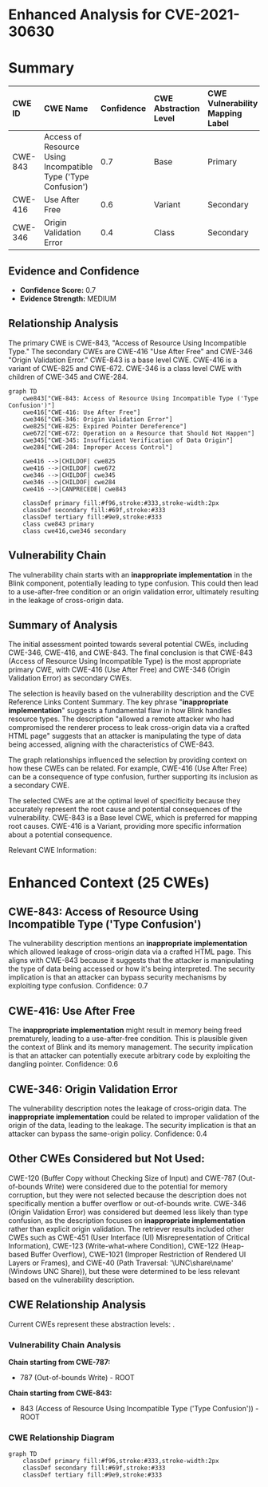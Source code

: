 # Enhanced Analysis for CVE-2021-30630

# Summary
| CWE ID  | CWE Name                                                        | Confidence | CWE Abstraction Level | CWE Vulnerability Mapping Label | CWE-Vulnerability Mapping Notes |
| :-------- | :-------------------------------------------------------------- | :---------- | :-------------------- | :------------------------------ | :------------------------------ |
| CWE-843  | Access of Resource Using Incompatible Type ('Type Confusion') | 0.7         | Base                  | Primary                         | Allowed                         |
| CWE-416  | Use After Free                                                  | 0.6         | Variant               | Secondary                       | Allowed                         |
| CWE-346  | Origin Validation Error                                        | 0.4         | Class                 | Secondary                       | Allowed-with-Review           |

## Evidence and Confidence

*   **Confidence Score:** 0.7
*   **Evidence Strength:** MEDIUM

## Relationship Analysis

The primary CWE is CWE-843, "Access of Resource Using Incompatible Type." The secondary CWEs are CWE-416 "Use After Free" and CWE-346 "Origin Validation Error." CWE-843 is a base level CWE. CWE-416 is a variant of CWE-825 and CWE-672. CWE-346 is a class level CWE with children of CWE-345 and CWE-284.

```mermaid
graph TD
    cwe843["CWE-843: Access of Resource Using Incompatible Type ('Type Confusion')"]
    cwe416["CWE-416: Use After Free"]
    cwe346["CWE-346: Origin Validation Error"]
    cwe825["CWE-825: Expired Pointer Dereference"]
    cwe672["CWE-672: Operation on a Resource that Should Not Happen"]
    cwe345["CWE-345: Insufficient Verification of Data Origin"]
    cwe284["CWE-284: Improper Access Control"]

    cwe416 -->|CHILDOF| cwe825
    cwe416 -->|CHILDOF| cwe672
    cwe346 -->|CHILDOF| cwe345
    cwe346 -->|CHILDOF| cwe284
    cwe416 -->|CANPRECEDE| cwe843

    classDef primary fill:#f96,stroke:#333,stroke-width:2px
    classDef secondary fill:#69f,stroke:#333
    classDef tertiary fill:#9e9,stroke:#333
    class cwe843 primary
    class cwe416,cwe346 secondary
```

## Vulnerability Chain

The vulnerability chain starts with an **inappropriate implementation** in the Blink component, potentially leading to type confusion. This could then lead to a use-after-free condition or an origin validation error, ultimately resulting in the leakage of cross-origin data.

## Summary of Analysis

The initial assessment pointed towards several potential CWEs, including CWE-346, CWE-416, and CWE-843. The final conclusion is that CWE-843 (Access of Resource Using Incompatible Type) is the most appropriate primary CWE, with CWE-416 (Use After Free) and CWE-346 (Origin Validation Error) as secondary CWEs.

The selection is heavily based on the vulnerability description and the CVE Reference Links Content Summary. The key phrase "**inappropriate implementation**" suggests a fundamental flaw in how Blink handles resource types. The description "allowed a remote attacker who had compromised the renderer process to leak cross-origin data via a crafted HTML page" suggests that an attacker is manipulating the type of data being accessed, aligning with the characteristics of CWE-843.

The graph relationships influenced the selection by providing context on how these CWEs can be related. For example, CWE-416 (Use After Free) can be a consequence of type confusion, further supporting its inclusion as a secondary CWE.

The selected CWEs are at the optimal level of specificity because they accurately represent the root cause and potential consequences of the vulnerability. CWE-843 is a Base level CWE, which is preferred for mapping root causes. CWE-416 is a Variant, providing more specific information about a potential consequence.

Relevant CWE Information:

# Enhanced Context (25 CWEs)

## CWE-843: Access of Resource Using Incompatible Type ('Type Confusion')

The vulnerability description mentions an **inappropriate implementation** which allowed leakage of cross-origin data via a crafted HTML page. This aligns with CWE-843 because it suggests that the attacker is manipulating the type of data being accessed or how it's being interpreted. The security implication is that an attacker can bypass security mechanisms by exploiting type confusion.
Confidence: 0.7

## CWE-416: Use After Free

The **inappropriate implementation** might result in memory being freed prematurely, leading to a use-after-free condition. This is plausible given the context of Blink and its memory management. The security implication is that an attacker can potentially execute arbitrary code by exploiting the dangling pointer.
Confidence: 0.6

## CWE-346: Origin Validation Error

The vulnerability description notes the leakage of cross-origin data. The **inappropriate implementation** could be related to improper validation of the origin of the data, leading to the leakage. The security implication is that an attacker can bypass the same-origin policy.
Confidence: 0.4

## Other CWEs Considered but Not Used:

CWE-120 (Buffer Copy without Checking Size of Input) and CWE-787 (Out-of-bounds Write) were considered due to the potential for memory corruption, but they were not selected because the description does not specifically mention a buffer overflow or out-of-bounds write. CWE-346 (Origin Validation Error) was considered but deemed less likely than type confusion, as the description focuses on **inappropriate implementation** rather than explicit origin validation. The retriever results included other CWEs such as CWE-451 (User Interface (UI) Misrepresentation of Critical Information), CWE-123 (Write-what-where Condition), CWE-122 (Heap-based Buffer Overflow), CWE-1021 (Improper Restriction of Rendered UI Layers or Frames), and CWE-40 (Path Traversal: '\\UNC\share\name\' (Windows UNC Share)), but these were determined to be less relevant based on the vulnerability description.


## CWE Relationship Analysis

Current CWEs represent these abstraction levels: .


### Vulnerability Chain Analysis

**Chain starting from CWE-787:**
- 787 (Out-of-bounds Write) - ROOT


**Chain starting from CWE-843:**
- 843 (Access of Resource Using Incompatible Type ('Type Confusion')) - ROOT



### CWE Relationship Diagram

```mermaid
graph TD
    classDef primary fill:#f96,stroke:#333,stroke-width:2px
    classDef secondary fill:#69f,stroke:#333
    classDef tertiary fill:#9e9,stroke:#333
```